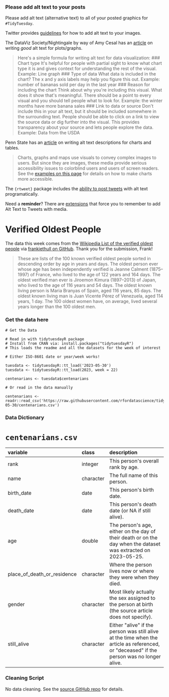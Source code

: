 ### Please add alt text to your posts

Please add alt text (alternative text) to all of your posted graphics
for `#TidyTuesday`.

Twitter provides
[guidelines](https://help.twitter.com/en/using-twitter/picture-descriptions)
for how to add alt text to your images.

The DataViz Society/Nightingale by way of Amy Cesal has an
[article](https://medium.com/nightingale/writing-alt-text-for-data-visualization-2a218ef43f81)
on writing *good* alt text for plots/graphs.

> Here's a simple formula for writing alt text for data visualization:
> \### Chart type It's helpful for people with partial sight to know
> what chart type it is and gives context for understanding the rest of
> the visual. Example: Line graph \### Type of data What data is
> included in the chart? The x and y axis labels may help you figure
> this out. Example: number of bananas sold per day in the last year
> \### Reason for including the chart Think about why you're including
> this visual. What does it show that's meaningful. There should be a
> point to every visual and you should tell people what to look for.
> Example: the winter months have more banana sales \### Link to data or
> source Don't include this in your alt text, but it should be included
> somewhere in the surrounding text. People should be able to click on a
> link to view the source data or dig further into the visual. This
> provides transparency about your source and lets people explore the
> data. Example: Data from the USDA

Penn State has an
[article](https://accessibility.psu.edu/images/charts/) on writing alt
text descriptions for charts and tables.

> Charts, graphs and maps use visuals to convey complex images to users.
> But since they are images, these media provide serious accessibility
> issues to colorblind users and users of screen readers. See the
> [examples on this page](https://accessibility.psu.edu/images/charts/)
> for details on how to make charts more accessible.

The `{rtweet}` package includes the [ability to post
tweets](https://docs.ropensci.org/rtweet/reference/post_tweet.html) with
alt text programatically.

Need a **reminder**? There are
[extensions](https://chrome.google.com/webstore/detail/twitter-required-alt-text/fpjlpckbikddocimpfcgaldjghimjiik/related)
that force you to remember to add Alt Text to Tweets with media.

# Verified Oldest People

The data this week comes from the [Wikipedia List of the verified oldest people](https://en.wikipedia.org/wiki/List_of_the_verified_oldest_people) via [frankiethull on GitHub](https://github.com/frankiethull/centenarians). Thank you for the submission, Frank!

> These are lists of the 100 known verified oldest people sorted in descending order by age in years and days. The oldest person ever whose age has been independently verified is Jeanne Calment (1875–1997) of France, who lived to the age of 122 years and 164 days. The oldest verified man ever is Jiroemon Kimura (1897–2013) of Japan, who lived to the age of 116 years and 54 days. The oldest known living person is Maria Branyas of Spain, aged 116 years, 85 days. The oldest known living man is Juan Vicente Pérez of Venezuela, aged 114 years, 1 day. The 100 oldest women have, on average, lived several years longer than the 100 oldest men.

### Get the data here

```{r}
# Get the Data

# Read in with tidytuesdayR package 
# Install from CRAN via: install.packages("tidytuesdayR")
# This loads the readme and all the datasets for the week of interest

# Either ISO-8601 date or year/week works!

tuesdata <- tidytuesdayR::tt_load('2023-05-30')
tuesdata <- tidytuesdayR::tt_load(2023, week = 22)

centenarians <- tuesdata$centenarians

# Or read in the data manually

centenarians <- readr::read_csv('https://raw.githubusercontent.com/rfordatascience/tidytuesday/main/data/2023/2023-05-30/centenarians.csv')

```

### Data Dictionary

# `centenarians.csv`

|variable                    |class     |description                 |
|:---------------------------|:---------|:---------------------------|
|rank                        |integer   |This person's overall rank by age.|
|name                        |character |The full name of this person.|
|birth_date                  |date      |This person's birth date.|
|death_date                  |date      |This person's death date (or NA if still alive).|
|age                         |double   |The person's age, either on the day of their death or on the day when the dataset was extracted on 2023-05-25.|
|place_of_death_or_residence |character |Where the person lives now or where they were when they died.|
|gender                      |character |Most likely actually the sex assigned to the person at birth (the source article does not specify).|
|still_alive                 |character |Either "alive" if the person was still alive at the time when the article as referenced, or "deceased" if the person was no longer alive.|

### Cleaning Script

No data cleaning. See the [source GitHub repo](https://github.com/frankiethull/centenarians) for details.
